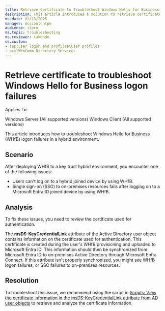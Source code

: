 ```yaml
---
title: Retrieve Certificate to Troubleshoot Windows Hello for Business Logon Failures
description: This article introduces a solution to retrieve certificate information from Active Directory.
ms.date: 02/13/2025
manager: dcscontentpm
audience: itpro
ms.topic: troubleshooting
ms.reviewer: takondo
ms.custom:
- sap:user logon and profiles\user profiles
- pcy:WinComm Directory Services
---
```

# Retrieve certificate to troubleshoot Windows Hello for Business logon failures

Applies To:

Windows Server (All supported versions)
Windows Client (All supported versions)

This article introduces how to troubleshoot Windows Hello for Business (WHfB) logon failures in a hybrid environment.

## Scenario

After deploying WHfB to a key trust hybrid environment, you encounter one of the following issues:

- Users can't log on to a hybrid joined device by using WHfB.
- Single sign-on (SSO) to on-premises resources fails after logging on to a Microsoft Entra ID joined device by using WHfB.

## Analysis

To fix these issues, you need to review the certificate used for authentication.

The **msDS-KeyCredentialLink** attribute of the Active Directory user object contains information on the certificate used for authentication. This certificate is created during the user's WHfB provisioning and uploaded to Microsoft Entra ID. This information should then be synchronized from Microsoft Entra ID to on-premises Active Directory through Microsoft Entra Connect. If this attribute isn't properly synchronized, you might see WHfB logon failures, or SSO failures to on-premises resources.

## Resolution

To troubleshoot this issue, we recommend using the script in [Scripts: View the certificate information in the msDS-KeyCredentialLink attribute from AD user objects](../../windows-server/support-tools/script-to-view-msds-keycredentiallink-attribute-value.md) to retrieve and analyze the certificate information.
